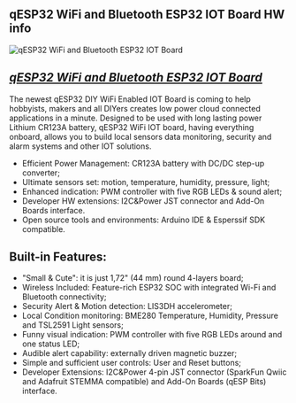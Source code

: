 qESP32 WiFi and Bluetooth ESP32 IOT Board HW info
------------------------------

![qESP32 WiFi and Bluetooth ESP32 IOT Board](https://cdn.shopify.com/s/files/1/0269/3100/3464/products/iotbotscom-qesp32-iot-arduino-wifi-esp32_1024x1024@2x.jpg)

[*qESP32 WiFi and Bluetooth ESP32 IOT Board*](https://www.iot-bots.com/collections/qesp-iot/products/qesp32-esp32-diy-iot-development-kit)
------------------------------

The newest qESP32 DIY WiFi Enabled IOT Board is coming to help hobbyists, makers and all DIYers creates low power cloud connected applications in a minute. Designed to be used with long lasting power Lithium CR123A battery, qESP32 WiFi IOT board, having everything onboard, allows you to build local sensors data monitoring, security and alarm systems and other IOT solutions. 

- Efficient Power Management: CR123A battery with DC/DC step-up converter;
- Ultimate sensors set: motion, temperature, humidity, pressure, light;
- Enhanced indication: PWM controller with five RGB LEDs & sound alert;
- Developer HW extensions: I2C&Power JST connector and Add-On Boards interface.
- Open source tools and environments: Arduino IDE & Esperssif SDK compatible.

Built-in Features:
------------------------------

 - "Small & Сute": it is just 1,72" (44 mm) round 4-layers board;
 - Wireless Included: Feature-rich ESP32 SOC with integrated Wi-Fi and Bluetooth connectivity;
 - Security Alert & Motion detection: LIS3DH accelerometer;
 - Local Condition monitoring: BME280 Temperature, Humidity, Pressure and TSL2591 Light sensors;
 - Funny visual indication: PWM controller with five RGB LEDs around and one status LED;
 - Audible alert capability: externally driven magnetic buzzer;
 - Simple and sufficient user controls: User and Reset buttons;
 - Developer Extensions: I2C&Power 4-pin JST connector (SparkFun Qwiic and Adafruit STEMMA compatible) and Add-On Boards (qESP Bits) interface.
